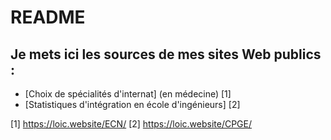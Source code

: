 # README
Je mets ici les sources de mes sites Web publics :
-------------
* [Choix de spécialités d'internat] (en médecine) [1]
* [Statistiques d'intégration en école d'ingénieurs] [2]

[1] https://loic.website/ECN/
[2] https://loic.website/CPGE/
